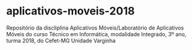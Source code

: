 # aplicativos-moveis-2018
Repositório da discliplina Aplicativos Móveis/Laboratório de Aplicativos Móveis do curso Técnico em Informática, modalidade Integrado, 3º ano, turma 2018, do Cefet-MG Unidade Varginha
